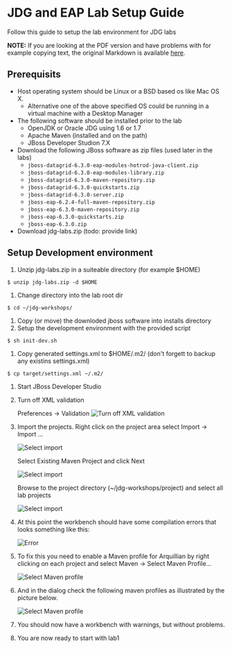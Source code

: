 # JDG and EAP Lab Setup Guide

Follow this guide to setup the lab environment for JDG labs

**NOTE:** If you are looking at the PDF version and have problems with for example copying text, the original Markdown is available [here](https://github.com/tqvarnst/jdg-labs/blob/master/projects/lab-guides/lab-setup-guide.md).

## Prerequisits

* Host operating system should be Linux or a BSD based os like Mac OS X.
  * Alternative one of the above specified OS could be running in a virtual machine with a Desktop Manager
* The following software should be installed prior to the lab
  * OpenJDK or Oracle JDG using 1.6 or 1.7
  * Apache Maven (installed and on the path)
  * JBoss Developer Studion 7.X
* Download the following JBoss software as zip files (used later in the labs)
  * `jboss-datagrid-6.3.0-eap-modules-hotrod-java-client.zip`
  * `jboss-datagrid-6.3.0-eap-modules-library.zip`
  * `jboss-datagrid-6.3.0-maven-repository.zip`
  * `jboss-datagrid-6.3.0-quickstarts.zip`
  * `jboss-datagrid-6.3.0-server.zip`
  * `jboss-eap-6.2.4-full-maven-repository.zip`
  * `jboss-eap-6.3.0-maven-repository.zip`
  * `jboss-eap-6.3.0-quickstarts.zip`
  * `jboss-eap-6.3.0.zip`
* Download jdg-labs.zip (todo: provide link)

## Setup Development environment
1. Unzip jdg-labs.zip in a suiteable directory (for example $HOME)

  `$ unzip jdg-labs.zip -d $HOME`


1. Change directory into the lab root dir

  `$ cd ~/jdg-workshops/`

1. Copy (or move) the downloded jboss software into installs directory
1. Setup the development environment with the provided script

  `$ sh init-dev.sh`
  
1. Copy generated settings.xml to $HOME/.m2/ (don't forgett to backup any existins settings.xml)

  `$ cp target/settings.xml ~/.m2/`
  
1. Start JBoss Developer Studio
1. Turn off XML validation
 
 	Preferences -> Validation 
  	![Turn off XML validation](images/lab-guide-image-1.png)

1. Import the projects. Right click on the project area select Import -> Import ...

 	![Select import](images/lab-guide-image-2.png)
 
 	Select Existing Maven Project and click Next
 	
 	![Select import](images/lab-guide-image-3.png)
 
 	Browse to the project directory (~/jdg-workshops/project) and select all lab projects
 
	![Select import](images/lab-guide-image-4.png)
 
1. At this point the workbench should have some compilation errors that looks something like this: 

	![Error](images/lab-guide-image-5.png)
 
1. To fix this you need to enable a Maven profile for Arquillian by right clicking on each project and select Maven -> Select Maven Profile...

 	![Select Maven profile](images/lab-guide-image-6.png)

1. And in the dialog check the following maven profiles as illustrated by the picture below.

 	![Select Maven profile](images/lab-guide-image-7.png)

1. You should now have a workbench with warnings, but without problems.
1. You are now ready to start with lab1

